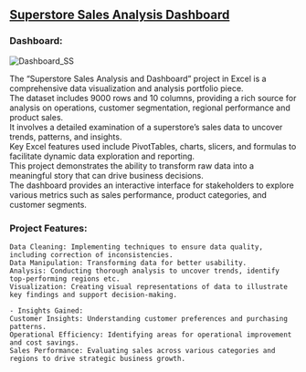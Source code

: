 ## [Superstore Sales Analysis Dashboard](https://github.com/din3shn/DA_Portfolio_Proj/blob/main/Excel_Projects_and_More/Superstore_Dashboard/Superstore_Sales_Dashboard.xlsx)

### Dashboard: 
![Dashboard_SS](https://github.com/din3shn/DA_Portfolio_Proj/assets/160537914/8387d0e2-23be-4f12-9719-218b1c80ccf8)

The “Superstore Sales Analysis and Dashboard” project in Excel is a comprehensive data visualization and analysis portfolio piece. <br>
The dataset includes 9000 rows and 10 columns, providing a rich source for analysis on operations, customer segmentation, regional performance and product sales.<br>
It involves a detailed examination of a superstore’s sales data to uncover trends, patterns, and insights.<br>
Key Excel features used include PivotTables, charts, slicers, and formulas to facilitate dynamic data exploration and reporting.<br>
This project demonstrates the ability to transform raw data into a meaningful story that can drive business decisions.<br>
The dashboard provides an interactive interface for stakeholders to explore various metrics such as sales performance, product categories, and customer segments.<br>

### Project Features:

    Data Cleaning: Implementing techniques to ensure data quality, including correction of inconsistencies.
    Data Manipulation: Transforming data for better usability.
    Analysis: Conducting thorough analysis to uncover trends, identify top-performing regions etc.
    Visualization: Creating visual representations of data to illustrate key findings and support decision-making.
    
    - Insights Gained:
    Customer Insights: Understanding customer preferences and purchasing patterns.
    Operational Efficiency: Identifying areas for operational improvement and cost savings.
    Sales Performance: Evaluating sales across various categories and regions to drive strategic business growth.
    
